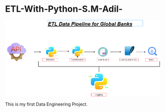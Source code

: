 # ETL-With-Python-S.M-Adil-

![Local Image](image/ETL_IMAGE.png)

This is my first Data Engineering Project.
